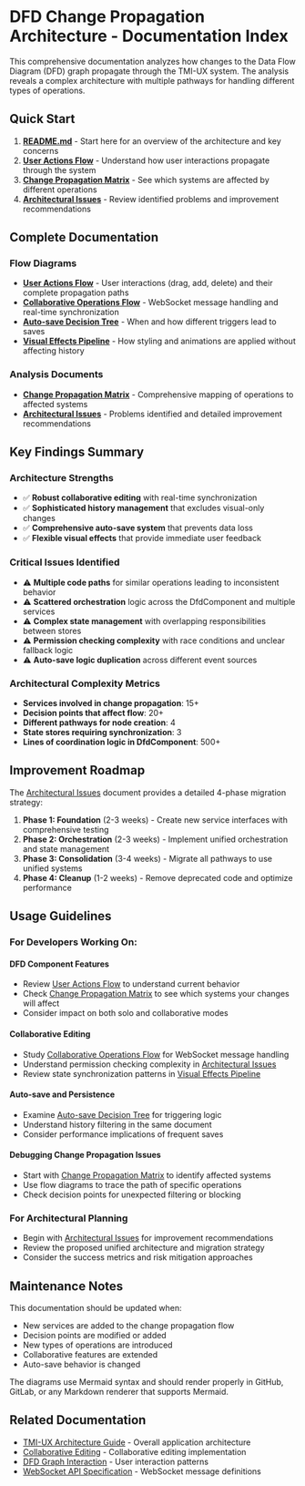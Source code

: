 # DFD Change Propagation Architecture - Documentation Index

This comprehensive documentation analyzes how changes to the Data Flow Diagram (DFD) graph propagate through the TMI-UX system. The analysis reveals a complex architecture with multiple pathways for handling different types of operations.

## Quick Start

1. **[README.md](./README.md)** - Start here for an overview of the architecture and key concerns
2. **[User Actions Flow](./user-actions-flow.md)** - Understand how user interactions propagate through the system
3. **[Change Propagation Matrix](./change-propagation-matrix.md)** - See which systems are affected by different operations
4. **[Architectural Issues](./architectural-issues.md)** - Review identified problems and improvement recommendations

## Complete Documentation

### Flow Diagrams

- **[User Actions Flow](./user-actions-flow.md)** - User interactions (drag, add, delete) and their complete propagation paths
- **[Collaborative Operations Flow](./collaborative-operations-flow.md)** - WebSocket message handling and real-time synchronization
- **[Auto-save Decision Tree](./autosave-decision-tree.md)** - When and how different triggers lead to saves
- **[Visual Effects Pipeline](./visual-effects-pipeline.md)** - How styling and animations are applied without affecting history

### Analysis Documents

- **[Change Propagation Matrix](./change-propagation-matrix.md)** - Comprehensive mapping of operations to affected systems
- **[Architectural Issues](./architectural-issues.md)** - Problems identified and detailed improvement recommendations

## Key Findings Summary

### Architecture Strengths

- ✅ **Robust collaborative editing** with real-time synchronization
- ✅ **Sophisticated history management** that excludes visual-only changes
- ✅ **Comprehensive auto-save system** that prevents data loss
- ✅ **Flexible visual effects** that provide immediate user feedback

### Critical Issues Identified

- ⚠️ **Multiple code paths** for similar operations leading to inconsistent behavior
- ⚠️ **Scattered orchestration** logic across the DfdComponent and multiple services
- ⚠️ **Complex state management** with overlapping responsibilities between stores
- ⚠️ **Permission checking complexity** with race conditions and unclear fallback logic
- ⚠️ **Auto-save logic duplication** across different event sources

### Architectural Complexity Metrics

- **Services involved in change propagation**: 15+
- **Decision points that affect flow**: 20+
- **Different pathways for node creation**: 4
- **State stores requiring synchronization**: 3
- **Lines of coordination logic in DfdComponent**: 500+

## Improvement Roadmap

The [Architectural Issues](./architectural-issues.md) document provides a detailed 4-phase migration strategy:

1. **Phase 1: Foundation** (2-3 weeks) - Create new service interfaces with comprehensive testing
2. **Phase 2: Orchestration** (2-3 weeks) - Implement unified orchestration and state management
3. **Phase 3: Consolidation** (3-4 weeks) - Migrate all pathways to use unified systems
4. **Phase 4: Cleanup** (1-2 weeks) - Remove deprecated code and optimize performance

## Usage Guidelines

### For Developers Working On:

#### DFD Component Features

- Review [User Actions Flow](./user-actions-flow.md) to understand current behavior
- Check [Change Propagation Matrix](./change-propagation-matrix.md) to see which systems your changes will affect
- Consider impact on both solo and collaborative modes

#### Collaborative Editing

- Study [Collaborative Operations Flow](./collaborative-operations-flow.md) for WebSocket message handling
- Understand permission checking complexity in [Architectural Issues](./architectural-issues.md)
- Review state synchronization patterns in [Visual Effects Pipeline](./visual-effects-pipeline.md)

#### Auto-save and Persistence

- Examine [Auto-save Decision Tree](./autosave-decision-tree.md) for triggering logic
- Understand history filtering in the same document
- Consider performance implications of frequent saves

#### Debugging Change Propagation Issues

- Start with [Change Propagation Matrix](./change-propagation-matrix.md) to identify affected systems
- Use flow diagrams to trace the path of specific operations
- Check decision points for unexpected filtering or blocking

### For Architectural Planning

- Begin with [Architectural Issues](./architectural-issues.md) for improvement recommendations
- Review the proposed unified architecture and migration strategy
- Consider the success metrics and risk mitigation approaches

## Maintenance Notes

This documentation should be updated when:

- New services are added to the change propagation flow
- Decision points are modified or added
- New types of operations are introduced
- Collaborative features are extended
- Auto-save behavior is changed

The diagrams use Mermaid syntax and should render properly in GitHub, GitLab, or any Markdown renderer that supports Mermaid.

## Related Documentation

- [TMI-UX Architecture Guide](../overview.md) - Overall application architecture
- [Collaborative Editing](../../features/collaborative-editing.md) - Collaborative editing implementation
- [DFD Graph Interaction](../../features/dfd-graph-interaction.md) - User interaction patterns
- [WebSocket API Specification](../../../../shared-api/api-specs/tmi-asyncapi.yaml) - WebSocket message definitions
